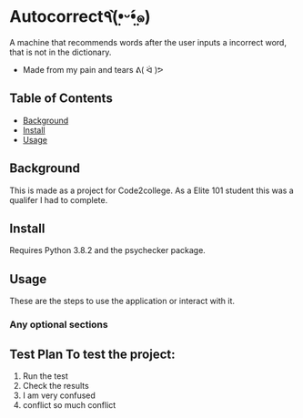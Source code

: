 # Autocorrect٩(•̤̀ᵕ•̤́๑)
A machine that recommends words after the user inputs a incorrect word, that is not in the dictionary. 
- Made from my pain and tears  ᕕ( ᐛ )ᕗ 
## Table of Contents
- [Background](#background)
- [Install](#install)
- [Usage](#usage)
## Background
This is made as a project for Code2college. As a Elite 101 student this was a qualifer I had to complete.
## Install
Requires Python 3.8.2 and the psychecker package.
## Usage
These are the steps to use the application or interact with it.
### Any optional sections
## Test Plan To test the project: 
1. Run the test
2. Check the results
3. I am very confused
4. conflict so much conflict
